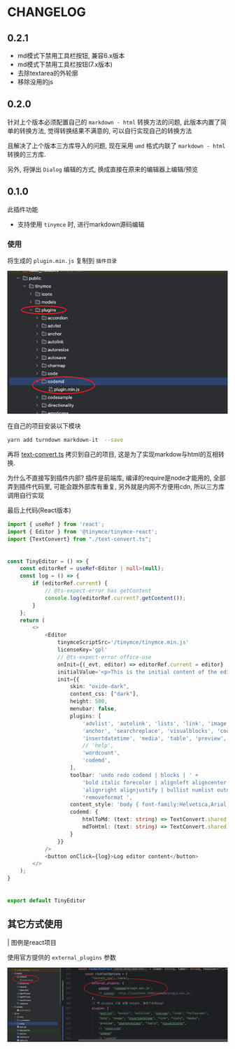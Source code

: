# CHANGELOG

## 0.2.1

- md模式下禁用工具栏按钮, 兼容6.x版本
- md模式下禁用工具栏按钮(7.x版本)
- 去除textarea的外轮廓
- 移除没用的js

## 0.2.0

针对上个版本必须配置自己的 `markdown - html` 转换方法的问题, 
此版本内置了简单的转换方法, 觉得转换结果不满意的, 可以自行实现自己的转换方法

且解决了上个版本三方库导入的问题, 现在采用 `umd` 格式内联了 `markdown - html` 转换的三方库.

另外, 将弹出 `Dialog` 编辑的方式, 换成直接在原来的编辑器上编辑/预览

## 0.1.0

此插件功能

- 支持使用 `tinymce` 时, 进行markdown源码编辑

### 使用

将生成的 `plugin.min.js` 复制到 `插件目录` 

![插件目录](resources/img/img.png)

在自己的项目安装以下模块

```bash
yarn add turndown markdown-it  --save
```

再将 [text-convert.ts](resources/ts/text-convert.ts) 拷贝到自己的项目,
这是为了实现markdow与html的互相转换.

为什么不直接写到插件内部? 插件是前端库, 编译的require是node才能用的,
全部弄到插件代码里, 可能会跟外部库有重复, 另外就是内网不方便用cdn,
所以三方库调用自行实现

最后上代码(React版本)

```typescript jsx
import { useRef } from 'react';
import { Editor } from '@tinymce/tinymce-react';
import {TextConvert} from "./text-convert.ts";


const TinyEditor = () => {
    const editorRef = useRef<Editor | null>(null);
    const log = () => {
        if (editorRef.current) {
            // @ts-expect-error has getContent
            console.log(editorRef.current?.getContent());
        }
    };
    return (
        <>
            <Editor
                tinymceScriptSrc='/tinymce/tinymce.min.js'
                licenseKey='gpl'
                // @ts-expect-error office-use
                onInit={(_evt, editor) => editorRef.current = editor}
                initialValue='<p>This is the initial content of the editor.</p>'
                init={{
                    skin: "oxide-dark",
                    content_css: ["dark"],
                    height: 500,
                    menubar: false,
                    plugins: [
                        'advlist', 'autolink', 'lists', 'link', 'image', 'charmap',
                        'anchor', 'searchreplace', 'visualblocks', 'code', 'fullscreen',
                        'insertdatetime', 'media', 'table', 'preview',
                        // 'help',
                        'wordcount',
                        'codemd',
                    ],
                    toolbar: 'undo redo codemd | blocks | ' +
                        'bold italic forecolor | alignleft aligncenter ' +
                        'alignright alignjustify | bullist numlist outdent indent | ' +
                        'removeformat ',
                    content_style: 'body { font-family:Helvetica,Arial,sans-serif; font-size:14px }',
                    codemd: {
                        htmlToMd: (text: string) => TextConvert.shared.convertHtmlToMd(text),
                        mdToHtml: (text: string) => TextConvert.shared.convertMdToHtml(text),
                    }
                }}
            />
            <button onClick={log}>Log editor content</button>
        </>
    );
}


export default TinyEditor

```

## 其它方式使用

| 图例是react项目

使用官方提供的 `external_plugins` 参数

![img.png](resources/img/img2.png)











